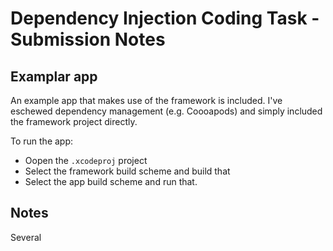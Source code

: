 #  Dependency Injection Coding Task - Submission Notes

## Examplar app

An example app that makes use of the framework is included.  I've eschewed dependency management (e.g. Coooapods) and simply included the framework project directly.

To run the app:
- Oopen the `.xcodeproj` project
- Select the framework build scheme and build that
- Select the app build scheme and run that.

## Notes

Several 
